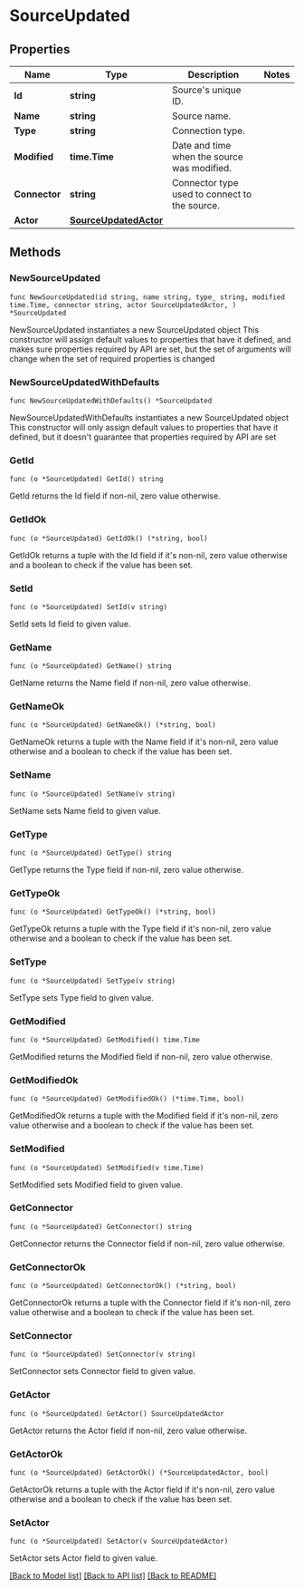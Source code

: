 # SourceUpdated

## Properties

Name | Type | Description | Notes
------------ | ------------- | ------------- | -------------
**Id** | **string** | Source&#39;s unique ID. | 
**Name** | **string** | Source name. | 
**Type** | **string** | Connection type. | 
**Modified** | **time.Time** | Date and time when the source was modified. | 
**Connector** | **string** | Connector type used to connect to the source. | 
**Actor** | [**SourceUpdatedActor**](SourceUpdatedActor.md) |  | 

## Methods

### NewSourceUpdated

`func NewSourceUpdated(id string, name string, type_ string, modified time.Time, connector string, actor SourceUpdatedActor, ) *SourceUpdated`

NewSourceUpdated instantiates a new SourceUpdated object
This constructor will assign default values to properties that have it defined,
and makes sure properties required by API are set, but the set of arguments
will change when the set of required properties is changed

### NewSourceUpdatedWithDefaults

`func NewSourceUpdatedWithDefaults() *SourceUpdated`

NewSourceUpdatedWithDefaults instantiates a new SourceUpdated object
This constructor will only assign default values to properties that have it defined,
but it doesn't guarantee that properties required by API are set

### GetId

`func (o *SourceUpdated) GetId() string`

GetId returns the Id field if non-nil, zero value otherwise.

### GetIdOk

`func (o *SourceUpdated) GetIdOk() (*string, bool)`

GetIdOk returns a tuple with the Id field if it's non-nil, zero value otherwise
and a boolean to check if the value has been set.

### SetId

`func (o *SourceUpdated) SetId(v string)`

SetId sets Id field to given value.


### GetName

`func (o *SourceUpdated) GetName() string`

GetName returns the Name field if non-nil, zero value otherwise.

### GetNameOk

`func (o *SourceUpdated) GetNameOk() (*string, bool)`

GetNameOk returns a tuple with the Name field if it's non-nil, zero value otherwise
and a boolean to check if the value has been set.

### SetName

`func (o *SourceUpdated) SetName(v string)`

SetName sets Name field to given value.


### GetType

`func (o *SourceUpdated) GetType() string`

GetType returns the Type field if non-nil, zero value otherwise.

### GetTypeOk

`func (o *SourceUpdated) GetTypeOk() (*string, bool)`

GetTypeOk returns a tuple with the Type field if it's non-nil, zero value otherwise
and a boolean to check if the value has been set.

### SetType

`func (o *SourceUpdated) SetType(v string)`

SetType sets Type field to given value.


### GetModified

`func (o *SourceUpdated) GetModified() time.Time`

GetModified returns the Modified field if non-nil, zero value otherwise.

### GetModifiedOk

`func (o *SourceUpdated) GetModifiedOk() (*time.Time, bool)`

GetModifiedOk returns a tuple with the Modified field if it's non-nil, zero value otherwise
and a boolean to check if the value has been set.

### SetModified

`func (o *SourceUpdated) SetModified(v time.Time)`

SetModified sets Modified field to given value.


### GetConnector

`func (o *SourceUpdated) GetConnector() string`

GetConnector returns the Connector field if non-nil, zero value otherwise.

### GetConnectorOk

`func (o *SourceUpdated) GetConnectorOk() (*string, bool)`

GetConnectorOk returns a tuple with the Connector field if it's non-nil, zero value otherwise
and a boolean to check if the value has been set.

### SetConnector

`func (o *SourceUpdated) SetConnector(v string)`

SetConnector sets Connector field to given value.


### GetActor

`func (o *SourceUpdated) GetActor() SourceUpdatedActor`

GetActor returns the Actor field if non-nil, zero value otherwise.

### GetActorOk

`func (o *SourceUpdated) GetActorOk() (*SourceUpdatedActor, bool)`

GetActorOk returns a tuple with the Actor field if it's non-nil, zero value otherwise
and a boolean to check if the value has been set.

### SetActor

`func (o *SourceUpdated) SetActor(v SourceUpdatedActor)`

SetActor sets Actor field to given value.



[[Back to Model list]](../README.md#documentation-for-models) [[Back to API list]](../README.md#documentation-for-api-endpoints) [[Back to README]](../README.md)


